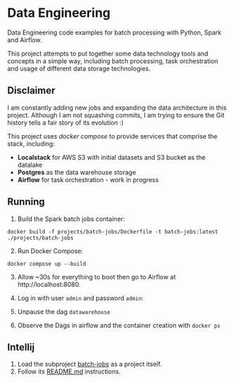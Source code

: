 # Data Engineering

Data Engineering code examples for batch processing with Python, Spark and Airflow.

This project attempts to put together some data technology tools and concepts in a simple way, including
batch processing, task orchestration and usage of different data storage technologies.

## Disclaimer

I am constantly adding new jobs and expanding the data architecture in this project. Although I am not squashing
commits, I am trying to ensure the Git history tells a fair story of its evolution :)

This project uses _docker compose_ to provide services that comprise the stack, including:
- **Localstack** for AWS S3 with initial datasets and S3 bucket as the datalake
- **Postgres** as the data warehouse storage
- **Airflow** for task orchestration - work in progress

## Running

1. Build the Spark batch jobs container:
```shell
docker build -f projects/batch-jobs/Dockerfile -t batch-jobs:latest ./projects/batch-jobs
```

2. Run Docker Compose:
```shell
docker compose up --build
```

3. Allow ~30s for everything to boot then go to Airflow at http://localhost:8080.

4. Log in with user `admin` and password `admin`:

5. Unpause the dag `datawarehouse`

6. Observe the Dags in airflow and the container creation with `docker ps`

## Intellij

1. Load the subproject [batch-jobs](projects/batch-jobs) as a project itself.
2. Follow its [README.md](projects/batch-jobs/README.md) instructions.

